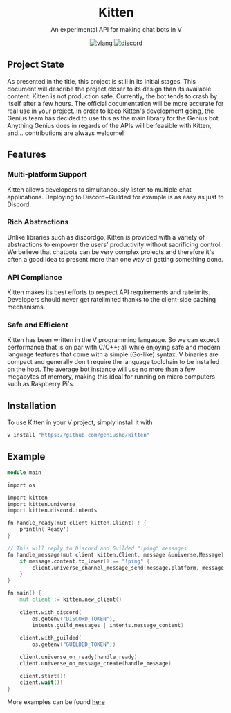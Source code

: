 <div align="center">
  <h1 style="margin: auto">Kitten</h1>

  <p>An experimental API for making chat bots in V</p>

  [![vlang](https://img.shields.io/badge/Made%20with-V-536b8a)](https://vlang.io)
  [![discord](https://discord.com/api/guilds/1066528514179874816/embed.png)](https://discord.gg/AXPHVgTTCR)
</div>

## Project State

As presented in the title, this project is still in its initial stages. This document will describe the project closer to its design than its available content. Kitten is not production safe. Currently, the bot tends to crash by itself after a few hours. The official documentation will be more accurate for real use in your project. In order to keep Kitten's development going, the Genius team has decided to use this as the main library for the Genius bot. Anything Genius does in regards of the APIs will be feasible with Kitten, and... contributions are always welcome!

## Features

### Multi-platform Support

Kitten allows developers to simultaneously listen to multiple chat applications. Deploying to Discord+Guilded for example is as easy as just to Discord.

### Rich Abstractions

Unlike libraries such as discordgo, Kitten is provided with a variety of abstractions to empower the users' productivity without sacrificing control. We believe that chatbots can be very complex projects and therefore it's often a good idea to present more than one way of getting something done.

### API Compliance

Kitten makes its best efforts to respect API requirements and ratelimits. Developers should never get ratelimited thanks to the client-side caching mechanisms.

### Safe and Efficient

Kitten has been written in the V programming langauge. So we can expect performance that is on par with C/C++; all while enjoying safe and modern language features that come with a simple (Go-like) syntax. V binaries are compact and generally don't require the language toolchain to be installed on the host. The average bot instance will use no more than a few megabytes of memory, making this ideal for running on micro computers such as Raspberry Pi's.

## Installation

To use Kitten in your V project, simply install it with

```sh
v install "https://github.com/geniushq/kitten"
```


## Example

```v
module main

import os

import kitten
import kitten.universe
import kitten.discord.intents

fn handle_ready(mut client kitten.Client) ! {
    println('Ready')
}

// This will reply to Discord and Guilded "!ping" messages
fn handle_message(mut client kitten.Client, message &universe.Message) ! {
	if message.content.to_lower() == "!ping" {
		client.universe_channel_message_send(message.platform, message.channel, "pong")!
	}
}

fn main() {
    mut client := kitten.new_client()
	
    client.with_discord(
        os.getenv("DISCORD_TOKEN"),
        intents.guild_messages | intents.message_content)
		
    client.with_guilded(
        os.getenv("GUILDED_TOKEN"))

    client.universe_on_ready(handle_ready)
    client.universe_on_message_create(handle_message)

    client.start()!
    client.wait()!
}

```

More examples can be found [here](https://github.com/geniushq/kitten/tree/main/examples)
